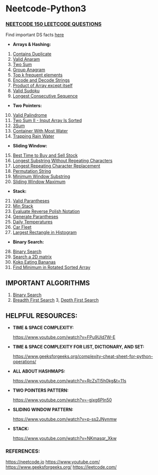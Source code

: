 # Neetcode-Python3

### [NEETCODE 150 LEETCODE QUESTIONS](https://neetcode.io/practice)

Find important DS facts [here](important_data_structure_facts.md)

- **Arrays & Hashing:**
1. [Contains Duplicate](Arrays%20&%20Hashing/contains_duplicate.py)
2. [Valid Anaram](Arrays%20&%20Hashing/valid_anagram.py)
3. [Two Sum](Arrays%20&%20Hashing/two_sum.py)
4. [Group Anagram](Arrays%20&%20Hashing/group_anagram.py)
5. [Top k frequent elements](Arrays%20&%20Hashing/Top_k_frequent_elements.py)
6. [Encode and Decode Strings](Arrays%20&%20Hashing/encode_decode_strings.py)
7. [Product of Array except itself](Arrays%20&%20Hashing/product_of_array_except_itself.py)
8. [Valid Sudoku](Arrays%20&%20Hashing/valid_sudoku.py)
9. [Longest Consecutive Sequence](Arrays%20&%20Hashing/longest_consecutive_sequence.py)
- **Two Pointers:**
10. [Valid Palindrome](Two%20Pointers/valid_palindrome.py)
11. [Two Sum II - Input Array Is Sorted](Two%20Pointers/two_sum_II_input_sorted.py)
12. [3Sum](Two%20Pointers/3_sum.py)
13. [Container With Most Water](Two%20Pointers/container_with_most_water.py)
14. [Trapping Rain Water](Two%20Pointers/trapping_rain_water.py)
- **Sliding Window:**
15. [Best Time to Buy and Sell Stock](Sliding%20Window/best_time_to_buy_and_sell_stock.py)
16. [Longest Substring Without Repeating Characters](Sliding%20Window/longest_substring_without_repeating_characters.py)
17. [Longest Repeating Character Replacement](Sliding%20Window/longest_repeating_character_replacement.py)
18. [Permutation String](Sliding%20Window/permutation_string.py)
19. [Minimum Window Substring](Sliding%20Window/minimum_window_substring.py)
20. [Sliding Window Maximum](Sliding%20Window/sliding_window_maximum.py)
- **Stack:**
21. [Valid Parantheses](Stack/valid_parantheses.py)
22. [Min Stack](Stack/minStack.py)
23. [Evaluate Reverse Polish Notation](Stack/evaluate_reverse_polish_notation.py)
24. [Generate Parantheses](Stack/generate_parantheses.py)
25. [Daily Temperatures](Stack/daily_temperatures.py)
26. [Car Fleet](Stack/car_fleet.py)
27. [Largest Rectangle in Histogram](Stack/largest_rectangle_in_histogram.py)
- **Binary Search:**
28. [Binary Search](Binary%20Search/binary_search.py)
29. [Search a 2D matrix](Binary%20Search/search_a_2d_matrix.py)
30. [Koko Eating Bananas](Binary%20Search/koko_eating_bananas.py)
31. [Find Minimum in Rotated Sorted Array](Binary%20Search/find_minimum_in_rotated_sorted_array.py)



## IMPORTANT ALGORITHMS
1. [Binary Search](Algorithms/binary_search.py)
2. [Breadth First Search](Algorithms/breadth_first_search.py)
3, [Depth First Search](Algorithms/depth_first_search.py)

## HELPFUL RESOURCES:
- **TIME & SPACE COMPLEXITY:**
      
    https://www.youtube.com/watch?v=FPu9Uld7W-E

- **TIME & SPACE COMPLEXITY FOR LIST, DICTIONARY, AND SET:**
  
    https://www.geeksforgeeks.org/complexity-cheat-sheet-for-python-operations/

- **ALL ABOUT HASHMAPS:**

   https://www.youtube.com/watch?v=RcZsTI5h0kg&t=11s

- **TWO POINTERS PATTERN:**

  https://www.youtube.com/watch?v=-gjxg6Pln50

- **SLIDING WINDOW PATTERN:**
   
   https://www.youtube.com/watch?v=p-ss2JNynmw

- **STACK:**

   https://www.youtube.com/watch?v=NKmasqr_Xkw

### REFERENCES:
https://neetcode.io
https://www.youtube.com/
https://www.geeksforgeeks.org/
https://leetcode.com/
